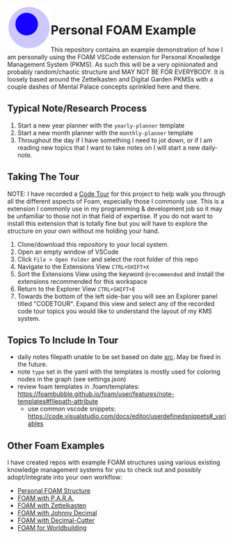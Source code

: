 <img src="attachments/foam-icon.png" width=100 align="left">

# Personal FOAM Example

This repository contains an example demonstration of how I am personally using the FOAM VSCode extension for Personal Knowledge Management System (PKMS). As such this will be a very opinionated and probably random/chaotic structure and MAY NOT BE FOR EVERYBODY. It is loosely based around the Zettelkasten and Digital Garden PKMSs with a couple dashes of Mental Palace concepts sprinkled here and there.

## Typical Note/Research Process

1. Start a new year planner with the `yearly-planner` template
2. Start a new month planner with the `monthly-planner` template
3. Throughout the day if I have something I need to jot down, or if I am reading new topics that I want to take notes on I will start a new daily-note.

## Taking The Tour

NOTE: I have recorded a [Code Tour](https://marketplace.visualstudio.com/items?itemName=vsls-contrib.codetour) for this project to help walk you through all the different aspects of Foam, especially those I commonly use. This is a extension I commonly use in my programming & development job so it may be unfamiliar to those not in that field of expertise. If you do not want to install this extension that is totally fine but you will have to explore the structure on your own without me holding your hand.

1. Clone/download this repository to your local system.
2. Open an empty window of VSCode
3. Click `File > Open Folder` and select the root folder of this repo
4. Navigate to the Extensions View `CTRL+SHIFT+X`
5. Sort the Extensions View using the keyword `@recommended` and install the extensions recommended for this workspace
6. Return to the Explorer View `CTRL+SHIFT+E`
7. Towards the bottom of the left side-bar you will see an Explorer panel titled "CODETOUR". Expand this view and select any of the recorded code tour topics you would like to understand the layout of my KMS system.

## Topics To Include In Tour

- daily notes filepath unable to be set based on date [src](https://foambubble.github.io/foam/user/features/note-templates#filepath-attribute). May be fixed in the future.
- note `type` set in the yaml with the templates is mostly used for coloring nodes in the graph (see settings.json)
- review foam templates in .foam/templates: <https://foambubble.github.io/foam/user/features/note-templates#filepath-attribute>
  - use common vscode snippets: <https://code.visualstudio.com/docs/editor/userdefinedsnippets#_variables>

## Other Foam Examples

I have created repos with example FOAM structures using various existing knowledge management systems for you to check out and possibly adopt/integrate into your own workflow:

- [Personal FOAM Structure](https://github.com/sn3akiwhizper/foam-example-personal)
- [FOAM with P.A.R.A.](https://github.com/sn3akiwhizper/foam-example-para)
- [FOAM with Zettelkasten](https://github.com/sn3akiwhizper/foam-example-zettelkasten)
- [FOAM with Johnny Decimal](https://github.com/sn3akiwhizper/foam-example-johnny-decimal)
- [FOAM with Decimal-Cutter](https://github.com/sn3akiwhizper/foam-example-decimal-cutter)
- [FOAM for Worldbuilding](https://github.com/sn3akiwhizper/foam-example-worldbuilding)
